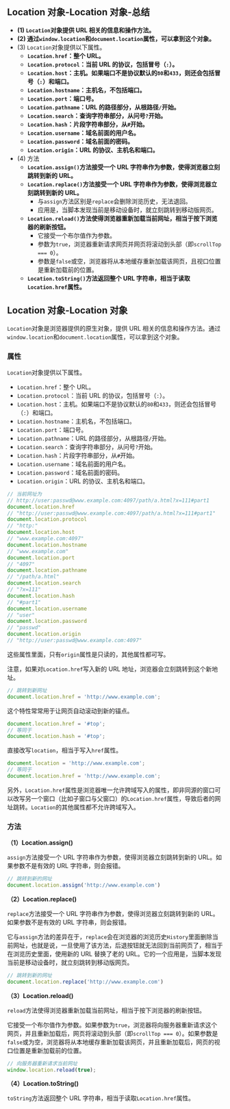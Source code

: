 ## Location 对象-Location 对象-总结

- **(1) `Location`对象提供 URL 相关的信息和操作方法。**
- **(2) 通过`window.location`和`document.location`属性，可以拿到这个对象。**
- (3) `Location`对象提供以下属性。
  - **`Location.href`：整个 URL。**
  - **`Location.protocol`：当前 URL 的协议，包括冒号（`:`）。**
  - **`Location.host`：主机。如果端口不是协议默认的`80`和`433`，则还会包括冒号（`:`）和端口。**
  - **`Location.hostname`：主机名，不包括端口。**
  - **`Location.port`：端口号。**
  - **`Location.pathname`：URL 的路径部分，从根路径`/`开始。**
  - **`Location.search`：查询字符串部分，从问号`?`开始。**
  - **`Location.hash`：片段字符串部分，从`#`开始。**
  - **`Location.username`：域名前面的用户名。**
  - **`Location.password`：域名前面的密码。**
  - **`Location.origin`：URL 的协议、主机名和端口。**
- (4) 方法
  - **`Location.assign()`方法接受一个 URL 字符串作为参数，使得浏览器立刻跳转到新的 URL。**
  - **`Location.replace()`方法接受一个 URL 字符串作为参数，使得浏览器立刻跳转到新的 URL。**
    - 与`assign`方法区别是`replace`会删除浏览历史，无法退回。
    - 应用是，当脚本发现当前是移动设备时，就立刻跳转到移动版网页。
  - **`Location.reload()`方法使得浏览器重新加载当前网址，相当于按下浏览器的刷新按钮。**
    - 它接受一个布尔值作为参数。
    - 参数为`true`，浏览器重新请求网页并网页将滚动到头部（即`scrollTop === 0`）。
    - 参数是`false`或空，浏览器将从本地缓存重新加载该网页，且视口位置是重新加载前的位置。
  - **`Location.toString()`方法返回整个 URL 字符串，相当于读取`Location.href`属性。**

## Location 对象-Location 对象

`Location`对象是浏览器提供的原生对象，提供 URL 相关的信息和操作方法。通过`window.location`和`document.location`属性，可以拿到这个对象。

### 属性

`Location`对象提供以下属性。

- `Location.href`：整个 URL。
- `Location.protocol`：当前 URL 的协议，包括冒号（`:`）。
- `Location.host`：主机。如果端口不是协议默认的`80`和`433`，则还会包括冒号（`:`）和端口。
- `Location.hostname`：主机名，不包括端口。
- `Location.port`：端口号。
- `Location.pathname`：URL 的路径部分，从根路径`/`开始。
- `Location.search`：查询字符串部分，从问号`?`开始。
- `Location.hash`：片段字符串部分，从`#`开始。
- `Location.username`：域名前面的用户名。
- `Location.password`：域名前面的密码。
- `Location.origin`：URL 的协议、主机名和端口。

```javascript
// 当前网址为
// http://user:passwd@www.example.com:4097/path/a.html?x=111#part1
document.location.href
// "http://user:passwd@www.example.com:4097/path/a.html?x=111#part1"
document.location.protocol
// "http:"
document.location.host
// "www.example.com:4097"
document.location.hostname
// "www.example.com"
document.location.port
// "4097"
document.location.pathname
// "/path/a.html"
document.location.search
// "?x=111"
document.location.hash
// "#part1"
document.location.username
// "user"
document.location.password
// "passwd"
document.location.origin
// "http://user:passwd@www.example.com:4097"
```

这些属性里面，只有`origin`属性是只读的，其他属性都可写。

注意，如果对`Location.href`写入新的 URL 地址，浏览器会立刻跳转到这个新地址。

```javascript
// 跳转到新网址
document.location.href = 'http://www.example.com';
```

这个特性常常用于让网页自动滚动到新的锚点。

```javascript
document.location.href = '#top';
// 等同于
document.location.hash = '#top';
```

直接改写`location`，相当于写入`href`属性。

```javascript
document.location = 'http://www.example.com';
// 等同于
document.location.href = 'http://www.example.com';
```

另外，`Location.href`属性是浏览器唯一允许跨域写入的属性，即非同源的窗口可以改写另一个窗口（比如子窗口与父窗口）的`Location.href`属性，导致后者的网址跳转。`Location`的其他属性都不允许跨域写入。

### 方法

**（1）Location.assign()**

`assign`方法接受一个 URL 字符串作为参数，使得浏览器立刻跳转到新的 URL。如果参数不是有效的 URL 字符串，则会报错。

```javascript
// 跳转到新的网址
document.location.assign('http://www.example.com')
```

**（2）Location.replace()**

`replace`方法接受一个 URL 字符串作为参数，使得浏览器立刻跳转到新的 URL。如果参数不是有效的 URL 字符串，则会报错。

它与`assign`方法的差异在于，`replace`会在浏览器的浏览历史`History`里面删除当前网址，也就是说，一旦使用了该方法，后退按钮就无法回到当前网页了，相当于在浏览历史里面，使用新的 URL 替换了老的 URL。它的一个应用是，当脚本发现当前是移动设备时，就立刻跳转到移动版网页。

```javascript
// 跳转到新的网址
document.location.replace('http://www.example.com')
```

**（3）Location.reload()**

`reload`方法使得浏览器重新加载当前网址，相当于按下浏览器的刷新按钮。

它接受一个布尔值作为参数。如果参数为`true`，浏览器将向服务器重新请求这个网页，并且重新加载后，网页将滚动到头部（即`scrollTop === 0`）。如果参数是`false`或为空，浏览器将从本地缓存重新加载该网页，并且重新加载后，网页的视口位置是重新加载前的位置。

```javascript
// 向服务器重新请求当前网址
window.location.reload(true);
```

**（4）Location.toString()**

`toString`方法返回整个 URL 字符串，相当于读取`Location.href`属性。
